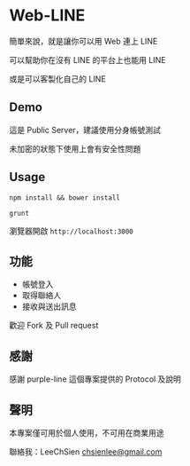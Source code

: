 Web-LINE
==============

簡單來說，就是讓你可以用 Web 連上 LINE

可以幫助你在沒有 LINE 的平台上也能用 LINE

或是可以客製化自己的 LINE

Demo
------------

這是 Public Server，建議使用分身帳號測試

未加密的狀態下使用上會有安全性問題

Usage
------------

```
npm install && bower install
```

```
grunt
```

瀏覽器開啟 `http://localhost:3000`

功能
------------

* 帳號登入
* 取得聯絡人
* 接收與送出訊息

歡迎 Fork 及 Pull request

感謝
------------
感謝 purple-line 這個專案提供的 Protocol 及說明

聲明
------------
本專案僅可用於個人使用，不可用在商業用途

聯絡我：LeeChSien <chsienlee@gmail.com>
